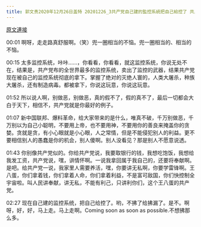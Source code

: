 ```yaml
---
title: 郭文贵2020年12月26日盖特 20201226_3共产党自己建的監控系統把自己給控了 共產黨 你完了
---
```


[原文連接](https://gnews.org/ThreadView/53479643)

00:01 啊呀，走走路真舒服啊。（笑）兜一圈相当的不恼。兜一圈相当的、相当的不恼。


00:15 太多监控系统，咔咔……，你看看，你看看，就这监控系统，你说无处不在，结果是，共产党布的全世界最多的监控系统，卖出了监控的武器，结果共产党现在被自己的监控系统彻底的拿下。掌握了绝对的灭绝人寰的，人类大屠杀，种族大屠杀，还有制造病毒。都被拿下，你说这玩意，你说这玩意。


01:52 所以说人啊，别做恶，别做恶，真的假不了，假的真不了，最后一切都会大白于天下，相信不，共产党就是你最好的例子。


01:07 新中国联邦、爆料革命，给大家带来的是什么，唯真不破，千万别做恶，千万别以为自己小聪明，不要用上帝，也不要用神，不要用你的善良来掩盖你的贪婪。贪就是贪，有小心眼就是小心眼，人之常情，但是不能侵犯别人的利益。更不要相信别人的愚蠢是你的机会，别人傻啊。别人没看见？那是别人不愿意说透。


01:43 你别像共产党似的。你给共产党说，我要取银行的钱，我想吃饱饭，我想给我发工资，共产党说，嘿，讲情怀啊。一说我拿回属于我自己的，还要将奉献啊。是吧。给共产党一说，我家里人需要养活，嘿，你要讲无私啊，你要学雷锋啊。王八蛋，你们拿着钱，你们拿着人命，你们拿着利益，不是富可敌国，你们快控制全宇宙啦。叫人民讲奉献，讲无私，不能有利己，只讲利你们，这个王八蛋的共产党。


02:27 现在自己建的监控系统，把自己给控了。哟，不拂了给拂漏了。是不。啊呀，好，好，马上走。马上走啊。Coming soon as soon as possible.不想拂那么多。
